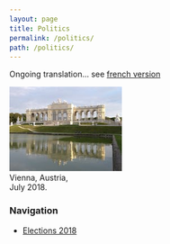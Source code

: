 ```yaml
---
layout: page
title: Politics
permalink: /politics/
path: /politics/
---
```


<div class="page-col-wrapper">
  <div class="page-col page-col-1">
    <p>Ongoing translation... see <a href="/fr/politics/">french version</a></p>
  </div>
  <div class="page-col page-col-2">
    <p><img src="/images/vienna.jpg" alt="Vienna, Austria,
    July 2018." width="200" height="150" /><br />
    Vienna, Austria,<br />
    July 2018.</p>
    <h3>Navigation</h3>
    <ul class="navigation">
      <li><a href="/politics/elections2018/">Elections 2018</a></li>
    </ul>
  </div>
</div>
